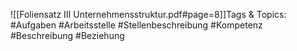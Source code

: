 
![[Foliensatz III Unternehmensstruktur.pdf#page=8]]Tags & Topics:
   #Aufgaben
   #Arbeitsstelle
   #Stellenbeschreibung
   #Kompetenz
   #Beschreibung
   #Beziehung